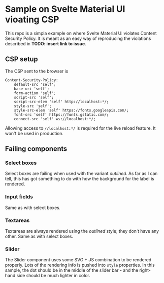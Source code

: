 # Sample on Svelte Material UI vioating CSP

This repo is a simpla example on where Svelte Material UI violates Content Security Policy.
It is meant as an easy way of reproducing the violations described in **TODO: insert link to issue**.

## CSP setup

The CSP sent to the browser is

````
Content-Security-Policy:
    default-src 'self';
    base-uri 'self';
    form-action 'self';
    script-src 'self';
    script-src-elem 'self' http://localhost:*/;
    style-src 'self';
    style-src-elem 'self' https://fonts.googleapis.com/;
    font-src 'self' https://fonts.gstatic.com/;
    connect-src 'self' ws://localhost:*/;
````

Allowing access to `//localhost:*/` is required for the live reload feature. It won't be used in production.

## Failing components

### Select boxes

Select boxes are failing when used with the variant *outlined*. As far as I can tell, this has got something to
do with how the background for the label is rendered.

### Input fields

Same as with select boxes.

### Textareas

Textareas are always rendered using the *outlined* style; they don't have any other. Same as with select boxes.

### Slider

The Slider component uses some SVG + JS combination to be rendered properly. Lots of the rendering info is pushed
into `style` properties. In this sample, the dot should be in the middle of the slider bar - and the right-hand
side should be much lighter in color.
